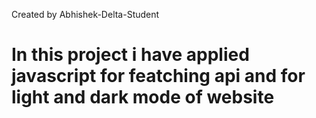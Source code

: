 Created by Abhishek-Delta-Student
# In this project i have applied javascript for featching api and for light and dark mode of website
